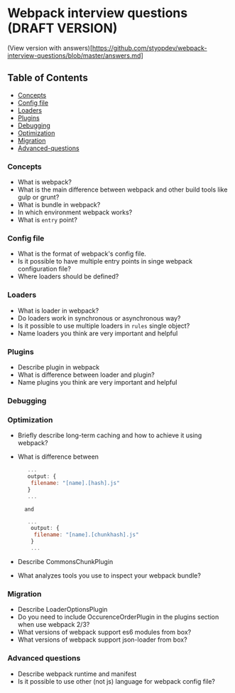 # Webpack interview questions (DRAFT VERSION)

(View version with answers)[https://github.com/styopdev/webpack-interview-questions/blob/master/answers.md]

## Table of Contents

* [Concepts](#concepts)
* [Config file](#config-file)
* [Loaders](#loaders)
* [Plugins](#plugins)
* [Debugging](#debugging)
* [Optimization](#optimization)
* [Migration](#migration)
* [Advanced-questions](#advanced-questions)

### Concepts
* What is webpack?
* What is the main difference between webpack and other build tools like gulp or grunt?
* What is bundle in webpack?
* In which environment webpack works?
* What is `entry` point?


### Config file
* What is the format of webpack's config file.
* Is it possible to have multiple entry points in singe webpack configuration file?
* Where loaders should be defined?


### Loaders 
* What is loader in webpack?
* Do loaders work in synchronous or asynchronous way?
* Is it possible to use multiple loaders in `rules` single object?
* Name loaders you think are very important and helpful

 
### Plugins 
* Describe plugin in webpack
* What is difference between loader and plugin?
* Name plugins you think are very important and helpful


### Debugging

### Optimization
* Briefly describe long-term caching and how to achieve it using webpack?
* What is difference between
  
    ```javascript
       ...
       output: {
        filename: "[name].[hash].js"
       }
       ...
   ```
        and
   ```javascript
      ...
       output: {
        filename: "[name].[chunkhash].js"
       }
       ...
    ```
* Describe CommonsChunkPlugin
* What analyzes tools you use to inspect your webpack bundle?



### Migration
* Describe LoaderOptionsPlugin
* Do you need to include OccurenceOrderPlugin in the plugins section when use webpack 2/3?
* What versions of webpack support es6 modules from box?
* What versions of webpack support json-loader from box?


### Advanced questions
* Describe webpack runtime and manifest 
* Is it possible to use other (not js) language for webpack config file?
